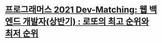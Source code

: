 # [프로그래머스 2021 Dev-Matching: 웹 백엔드 개발자(상반기) : 로또의 최고 순위와 최저 순위](https://programmers.co.kr/learn/courses/30/lessons/77484)


